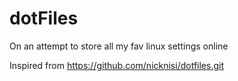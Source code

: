 # dotFiles
On an attempt to store all my fav linux settings online

Inspired from https://github.com/nicknisi/dotfiles.git

